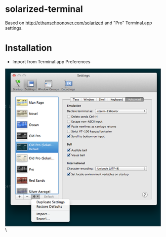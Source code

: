 solarized-terminal
==================

Based on http://ethanschoonover.com/solarized
and "Pro" Terminal.app settings.

Installation
============
- Import from Terminal.app Preferences

![terminal preferences](https://github.com/mrc/solarized-terminal/raw/master/img/terminal-preferences.png)\

